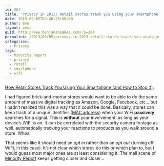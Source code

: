 ```yaml
---
id: 264
title: 'Privacy in 2013: Retail stores track you using your smartphone'
date: 2013-09-05T02:48:25+00:00
author: Ben
layout: post
guid: http://www.benjaminoakes.com/?p=264
permalink: /2013/09/05/privacy-in-2013-retail-stores-track-you-using-your-smartphone/
categories:
  - Privacy
tags:
  - Minority Report
  - privacy
  - retail
  - smartphone
  - wifi
---
```

[How Retail Stores Track You Using Your Smartphone (and How to Stop It)](http://lifehacker.com/how-retail-stores-track-you-using-your-smartphone-and-827512308).

I had figured brick-and-mortar stores would want to be able to do the same amount of massive digital tracking as Amazon, Google, Facebook, etc... but I hadn&#8217;t realized this was a way that it could be done. Basically, stores can keep track of a unique identifier ([MAC address](http://en.wikipedia.org/wiki/MAC_address)) when your WiFi **passively** searches for a signal. This is **without** your involvement, as long as your device&#8217;s WiFi is on. It can be correlated with the security camera footage as well, automatically tracking your reactions to products as you walk around a store. Whoa.

That seems like it should need an _opt in_ rather than an _opt out_ (turning off WiFi, in this case). It&#8217;s not clear which stores do this or which plan to, but I would guess most major ones are at least considering it. The mall scene of [Minority Report](http://en.wikipedia.org/wiki/Minority_Report_%28film%29) keeps getting closer and closer...